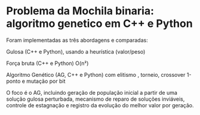 # Problema da Mochila binaria: algoritmo genetico em C++ e Python
Foram implementadas as três abordagens e comparadas:

Gulosa (C++ e Python), usando a heurística (valor/peso)

Força bruta (C++ e Python) O(n²)

Algoritmo Genético (AG, C++ e Python) com elitismo , torneio, crossover 1-ponto e mutação por bit

O foco é o AG, incluindo geração de população inicial a partir de uma solução gulosa perturbada, mecanismo de reparo de soluções inviáveis, controle de estagnação e registro da evolução do melhor valor por geração.
